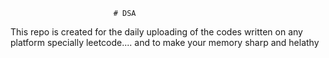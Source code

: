                            # DSA 
This repo is created for the daily uploading of the codes written on any platform specially leetcode....  and to make your memory sharp and helathy                       
